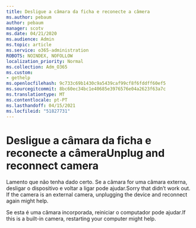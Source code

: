 ```yaml
---
title: Desligue a câmara da ficha e reconecte a câmera
ms.author: pebaum
author: pebaum
manager: scotv
ms.date: 04/21/2020
ms.audience: Admin
ms.topic: article
ms.service: o365-administration
ROBOTS: NOINDEX, NOFOLLOW
localization_priority: Normal
ms.collection: Adm_O365
ms.custom:
- gethelp
ms.openlocfilehash: 9c733c69b1430c9a5439caf99cf8f6fddff60ef5
ms.sourcegitcommit: 8bc60ec34bc1e40685e3976576e04a2623f63a7c
ms.translationtype: MT
ms.contentlocale: pt-PT
ms.lasthandoff: 04/15/2021
ms.locfileid: "51827731"
---
```

# <a name="unplug-and-reconnect-camera"></a><span data-ttu-id="8c200-102">Desligue a câmara da ficha e reconecte a câmera</span><span class="sxs-lookup"><span data-stu-id="8c200-102">Unplug and reconnect camera</span></span>

<span data-ttu-id="8c200-103">Lamento que não tenha dado certo. Se a câmara for uma câmara externa, desligar o dispositivo e voltar a ligar pode ajudar.</span><span class="sxs-lookup"><span data-stu-id="8c200-103">Sorry that didn’t work out. If the camera is an external camera, unplugging the device and reconnect again might help.</span></span>

<span data-ttu-id="8c200-104">Se esta é uma câmara incorporada, reiniciar o computador pode ajudar.</span><span class="sxs-lookup"><span data-stu-id="8c200-104">If this is a built-in camera, restarting your computer might help.</span></span>
